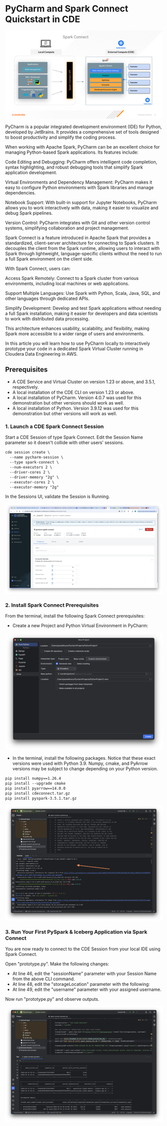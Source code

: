 # PyCharm and Spark Connect Quickstart in CDE

![alt text](../../img/spark-connect-slide.png)

PyCharm is a popular integrated development environment (IDE) for Python, developed by JetBrains. It provides a comprehensive set of tools designed to boost productivity and simplify the coding process. 

When working with Apache Spark, PyCharm can be an excellent choice for managing Python-based Spark applications. Its features include:

Code Editing and Debugging: PyCharm offers intelligent code completion, syntax highlighting, and robust debugging tools that simplify Spark application development.

Virtual Environments and Dependency Management: PyCharm makes it easy to configure Python environments with Spark libraries and manage dependencies.

Notebook Support: With built-in support for Jupyter Notebooks, PyCharm allows you to work interactively with data, making it easier to visualize and debug Spark pipelines.

Version Control: PyCharm integrates with Git and other version control systems, simplifying collaboration and project management.

Spark Connect is a feature introduced in Apache Spark that provides a standardized, client-server architecture for connecting to Spark clusters. It decouples the client from the Spark runtime, allowing users to interact with Spark through lightweight, language-specific clients without the need to run a full Spark environment on the client side.

With Spark Connect, users can:

Access Spark Remotely: Connect to a Spark cluster from various environments, including local machines or web applications.

Support Multiple Languages: Use Spark with Python, Scala, Java, SQL, and other languages through dedicated APIs.

Simplify Development: Develop and test Spark applications without needing a full Spark installation, making it easier for developers and data scientists to work with distributed data processing.

This architecture enhances usability, scalability, and flexibility, making Spark more accessible to a wider range of users and environments.

In this article you will learn how to use PyCharm locally to interactively prototype your code in a dedicated Spark Virtual Cluster running in Cloudera Data Engineering in AWS.

## Prerequisites

* A CDE Service and Virtual Cluster on version 1.23 or above, and 3.5.1, respectively.
* A local installation of the CDE CLI on version 1.23 or above.
* A local installation of PyCharm. Version 4.0.7 was used for this demonstration but other versions should work as well.
* A local installation of Python. Version 3.9.12 was used for this demonstration but other versions will work as well.

### 1. Launch a CDE Spark Connect Session

Start a CDE Session of type Spark Connect. Edit the Session Name parameter so it doesn't collide with other users' sessions.

```
cde session create \
  --name pycharm-session \
  --type spark-connect \
  --num-executors 2 \
  --driver-cores 2 \
  --driver-memory "2g" \
  --executor-cores 2 \
  --executor-memory "2g"
```

In the Sessions UI, validate the Session is Running.

![alt text](../../img/pycharm-spark-connect-session.png)

### 2. Install Spark Connect Prerequisites

From the terminal, install the following Spark Connect prerequisites:

* Create a new Project and Python Virtual Environment in PyCharm:

![alt text](../../img/pycharm_project.png)

* In the terminal, install the following packages. Notice that these exact versions were used with Python 3.9. Numpy, cmake, and PyArrow versions may be subject to change depending on your Python version.

```
pip install numpy==1.26.4
pip install --upgrade cmake
pip install pyarrow==14.0.0
pip install cdeconnect.tar.gz  
pip install pyspark-3.5.1.tar.gz
```

![alt text](../../img/pycharm_install_requirements.png)

### 3. Run Your First PySpark & Iceberg Application via Spark Connect

You are now ready to connect to the CDE Session from your local IDE using Spark Connect.

Open "prototype.py". Make the following changes:

* At line 46, edit the "sessionName" parameter with your Session Name from the above CLI command.
* At line 48, edit the "storageLocation" parameter with the following: <Enter Cloud Storage Location Here>
* At line 49, edit the "username" parameter with your assigned username.

Now run "prototype.py" and observe outputs.

![alt text](../../img/pycharm_outputs.png)
